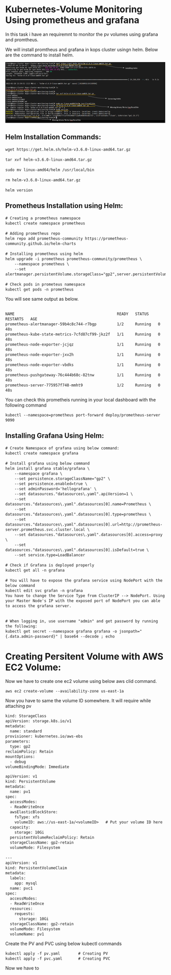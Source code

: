# Kubernetes-Volume Monitoring Using prometheus and grafana

In this task i have an requiremnt to monitor the pv volumes using grafana and promtheus. 

We will install promtheus and grafana in kops cluster usingn helm. Below are the command to install helm.

![installing helm](https://github.com/amit17133129/images/blob/main/images/images2/1.png?raw=true)

## Helm Installation Commands:

```
wget https://get.helm.sh/helm-v3.6.0-linux-amd64.tar.gz 

tar xvf helm-v3.6.0-linux-amd64.tar.gz

sudo mv linux-amd64/helm /usr/local/bin

rm helm-v3.6.0-linux-amd64.tar.gz

helm version
```

## Prometheus Installation using Helm:

```
# Creating a prometheus namespace
kubectl create namespace prometheus

# Adding prometheus repo
helm repo add prometheus-community https://prometheus-community.github.io/helm-charts

# Installing prometheus using helm
helm upgrade -i prometheus prometheus-community/prometheus \
    --namespace prometheus \
    --set alertmanager.persistentVolume.storageClass="gp2",server.persistentVolume.storageClass="gp2"

# Check pods in prometeus namespace
kubectl get pods -n prometheus
```
You will see same output as below.

```

NAME                                             READY   STATUS    RESTARTS   AGE
prometheus-alertmanager-59b4c8c744-r7bgp         1/2     Running   0          48s
prometheus-kube-state-metrics-7cfd87cf99-jkz2f   1/1     Running   0          48s
prometheus-node-exporter-jcjqz                   1/1     Running   0          48s
prometheus-node-exporter-jxv2h                   1/1     Running   0          48s
prometheus-node-exporter-vbdks                   1/1     Running   0          48s
prometheus-pushgateway-76c444b68c-82tnw          1/1     Running   0          48s
prometheus-server-775957f748-mmht9               1/2     Running   0          48s
```

You can check this prometheis running in your local dashboard with the following command
```
kubectl --namespace=prometheus port-forward deploy/prometheus-server 9090
```



## Installing Grafana Using Helm: 

```
# Create Namespace of grafana using below command:
kubectl create namespace grafana

# Install grafana using below command
helm install grafana stable/grafana \
    --namespace grafana \
    --set persistence.storageClassName="gp2" \
    --set persistence.enabled=true \
    --set adminPassword='hellografana' \
    --set datasources."datasources\.yaml".apiVersion=1 \
    --set datasources."datasources\.yaml".datasources[0].name=Prometheus \
    --set datasources."datasources\.yaml".datasources[0].type=prometheus \
    --set datasources."datasources\.yaml".datasources[0].url=http://prometheus-server.prometheus.svc.cluster.local \
    --set datasources."datasources\.yaml".datasources[0].access=proxy \
    --set datasources."datasources\.yaml".datasources[0].isDefault=true \
    --set service.type=LoadBalancer

# Check if Grafana is deployed properly
kubectl get all -n grafana

# You will have to expose the grafana service using NodePort with the below command
kubectl edit svc grafan -n grafana
You have to change the Service Type from ClusterIP --> NodePort. Using your Master Node's IP with the exposed port of NodePort you can able to access the grafana server.


# When logging in, use username "admin" and get password by running the following:
kubectl get secret --namespace grafana grafana -o jsonpath="{.data.admin-password}" | base64 --decode ; echo
```


# Creating Persitent Volume with AWS EC2 Volume:
Now we have to create one ec2 volume using below aws clid command. 
```
aws ec2 create-volume --availability-zone us-east-1a 

```
Now you have to same the volume ID somewhere. It will require while attaching pv

```
kind: StorageClass
apiVersion: storage.k8s.io/v1
metadata:
  name: standard
provisioner: kubernetes.io/aws-ebs
parameters:
  type: gp2
reclaimPolicy: Retain
mountOptions:
  - debug
volumeBindingMode: Immediate
```
```
apiVersion: v1
kind: PersistentVolume
metadata:
  name: pv1
spec:
  accessModes:
  - ReadWriteOnce
  awsElasticBlockStore:
    fsType: xfs
    volumeID: aws://us-east-1a/<volumeID>   # Put your volume ID here
  capacity:
    storage: 10Gi
  persistentVolumeReclaimPolicy: Retain
  storageClassName: gp2-retain
  volumeMode: Filesystem

---
apiVersion: v1
kind: PersistentVolumeClaim
metadata:
  labels:
    app: mysql
  name: pvc1
spec:
  accessModes:
  - ReadWriteOnce
  resources:
    requests:
      storage: 10Gi
  storageClassName: gp2-retain
  volumeMode: Filesystem
  volumeName: pv1
```

Create the PV and PVC using below kubectl commands
```
kubectl apply -f pv.yaml        # Creating PV
kubectl apply -f pvc.yaml       # Creating PVC
```

Now we have to
